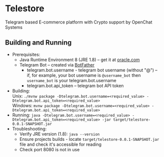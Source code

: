 # Telestore
Telegram based E-commerce platform with Crypto support by OpenChat Systems
 
## Building and Running
* Prerequisites:
  * Java Runtime Environment 8 (JRE 1.8) – get it at [oracle.com](https://www.oracle.com/java/technologies/javase-jre8-downloads.html)
  * Telegram Bot – created via [BotFather](https://t.me/botfather)
    * telegram.bot.username - telegram bot username (without "@") – if, for example, your bot username is ```@username_bot``` then ```username_bot``` is your telegram.bot.username
    * telegram.bot.api_token – telegram bot API token
* Building:  
Unix: ```./mvnw package -Dtelegram.bot.username=<required_value> -Dtelegram.bot.api_token=<required_value>```   
Windows: ```mvnw package -Dtelegram.bot.username=<required_value> -Dtelegram.bot.api_token=<required_value>```
* Running:
```java -Dtelegram.bot.username=<required_value> -Dtelegram.bot.api_token=<required_value> -jar target/telestore-0.0.1-SNAPSHOT.jar```
* Troubleshooting:
  * Verify JRE version (1.8): ```java --version```
  * Ensure projects builds - locate ```target/telestore-0.0.1-SNAPSHOT.jar``` file and check it's accessible for reading
  * Check port 8080 is not in use
